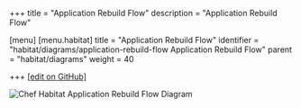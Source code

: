 +++
title = "Application Rebuild Flow"
description = "Application Rebuild Flow"

[menu]
  [menu.habitat]
    title = "Application Rebuild Flow"
    identifier = "habitat/diagrams/application-rebuild-flow Application Rebuild Flow"
    parent = "habitat/diagrams"
    weight = 40

+++
[\[edit on GitHub\]](https://github.com/habitat-sh/habitat/blob/main/components/docs-chef-io/content/habitat/application_rebuild_flow.md)

![Chef Habitat Application Rebuild Flow Diagram](/images/habitat/habitat-application-rebuild-flow.png)

